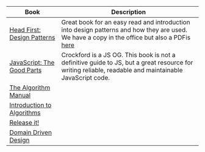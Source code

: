 | Book | Description |
| ----- | ---------- |
| [Head First: Design Patterns](https://www.amazon.com/Head-First-Design-Patterns-Brain-Friendly/dp/0596007124) | Great book for an easy read and introduction into design patterns and how they are used. We have a copy in the office but also a PDFis [here](http://ricardogeek.com/docs/HeadFirstDesignPatterns.pdf) |
| [JavaScript: The Good Parts](https://www.amazon.com/JavaScript-Good-Parts-Douglas-Crockford/dp/0596517742/ref=sr_1_1?s=books&ie=UTF8&qid=1489514865&sr=1-1&keywords=the+good+parts)| Crockford is a JS OG. This book is not a definitive guide to JS, but a great resource for writing reliable, readable and maintainable JavaScript code.|
| [The Algorithm Manual]() | |
| [Introduction to Algorithms]() | |
| [Release it!]() | |
| [Domain Driven Design]() | |
